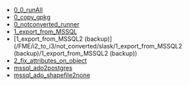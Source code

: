 ﻿*  [0_0_runAll](/FME/i2_to_i3/not_converted/slask/0_0_runAll/0_0_runAll)
*  [0_copy_gpkg](/FME/i2_to_i3/not_converted/slask/0_copy_gpkg/0_copy_gpkg)
*  [0_notconverted_runner](/FME/i2_to_i3/not_converted/slask/0_notconverted_runner/0_notconverted_runner)
*  [1_export_from_MSSQL](/FME/i2_to_i3/not_converted/slask/1_export_from_MSSQL/1_export_from_MSSQL)
*  [1_export_from_MSSQL2 (backup)](/FME/i2_to_i3/not_converted/slask/1_export_from_MSSQL2 (backup)/1_export_from_MSSQL2 (backup))
*  [2_fix_attributes_on_object](/FME/i2_to_i3/not_converted/slask/2_fix_attributes_on_object/2_fix_attributes_on_object)
*  [mssql_ado2postgres](/FME/i2_to_i3/not_converted/slask/mssql_ado2postgres/mssql_ado2postgres)
*  [mssql_ado_shapefile2none](/FME/i2_to_i3/not_converted/slask/mssql_ado_shapefile2none/mssql_ado_shapefile2none)

